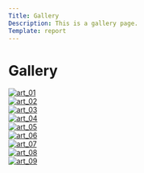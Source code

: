```yaml
---
Title: Gallery
Description: This is a gallery page.
Template: report
---
```


# Gallery

<div class="kmom-box">
<a href="./gallery/art_01">
  <picture>
      <source media="(min-width: 767px)" srcset="image/art_01.jpg?w=767&q=50">
      <img src="image/art_01.jpg?w=375&q=50" alt="art_01">
  </picture>
  </a>
</div>

<div class="kmom-box">
<a href="./gallery/art_02">
<picture>
    <source media="(min-width: 767px)" srcset="image/art_02.jpg?w=767&q=50">
    <img src="image/art_02.jpg?w=375&q=50" alt="art_02">
</picture>
</div>

<div class="kmom-box">
<a href="./gallery/art_03">
<picture>
    <source media="(min-width: 767px)" srcset="image/art_03.jpg?w=767&q=50">
    <img src="image/art_03.jpg?w=375&q=50" alt="art_03">
</picture>
</div>

<div class="kmom-box">
<a href="./gallery/art_04">
<picture>
    <source media="(min-width: 767px)" srcset="image/art_04.jpg?w=767&q=50">
    <img src="image/art_04.jpg?w=375&q=50" alt="art_04">
</picture>
</div>

<div class="kmom-box">
<a href="./gallery/art_05">
<picture>
    <source media="(min-width: 767px)" srcset="image/art_05.jpg?w=767&q=50">
    <img src="image/art_05.jpg?w=375&q=50" alt="art_05">
</picture>
</div>

<div class="kmom-box">
<a href="./gallery/art_06">
<picture>
    <source media="(min-width: 767px)" srcset="image/art_06.jpg?w=767&q=50">
    <img src="image/art_06.jpg?w=375&q=50" alt="art_06">
</picture>
</div>

<div class="kmom-box">
<a href="./gallery/art_07">
<picture>
    <source media="(min-width: 767px)" srcset="image/art_07.jpg?w=767&q=50">
    <img src="image/art_07.jpg?w=375&q=50" alt="art_07">
</picture>
</div>

<div class="kmom-box">
<a href="./gallery/art_08">
<picture>
    <source media="(min-width: 767px)" srcset="image/art_08.jpg?w=767&q=50">
    <img src="image/art_08.jpg?w=375&q=50" alt="art_08">
</picture>
</div>

<div class="kmom-box">
<a href="./gallery/art_09">
<picture>
    <source media="(min-width: 767px)" srcset="image/art_09.jpg?w=767&q=50">
    <img src="image/art_09.jpg?w=375&q=50" alt="art_09">
</picture>
</div>
